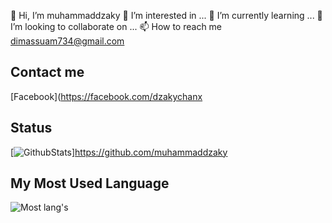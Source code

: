 👋 Hi, I’m muhammaddzaky
👀 I’m interested in ...
🌱 I’m currently learning ...
💞️ I’m looking to collaborate on ...
📫 How to reach me dimassuam734@gmail.com
## Contact me
[Facebook](https://facebook.com/dzakychanx
## Status
[![GithubStats](https://github-readme-stats.vercel.app/api?username=muhammaddzaky&show_icons=true)]https://github.com/muhammaddzaky

## My Most Used Language

![Most lang's](https://github-readme-stats.vercel.app/api/top-langs/?username=muhammaddzaky&langs_count=6&layout=compact)
